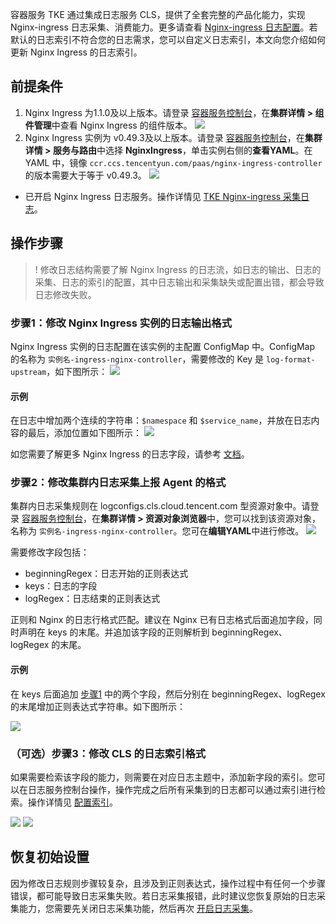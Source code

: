 

容器服务 TKE 通过集成日志服务 CLS，提供了全套完整的产品化能力，实现 Nginx-ingress 日志采集、消费能力。更多请查看 [Nginx-ingress 日志配置](https://intl.cloud.tencent.com/document/product/457/38983)。若默认的日志索引不符合您的日志需求，您可以自定义日志索引，本文向您介绍如何更新 Nginx Ingress 的日志索引。

## 前提条件

1. Nginx Ingress 为1.1.0及以上版本。请登录 [容器服务控制台](https://console.cloud.tencent.com/tke2)，在**集群详情 > 组件管理**中查看 Nginx Ingress 的组件版本。
![](https://qcloudimg.tencent-cloud.cn/raw/e0a14da8c010ab6bc909b0d02ed69c07.png)
2. Nginx Ingress 实例为 v0.49.3及以上版本。请登录 [容器服务控制台](https://console.cloud.tencent.com/tke2)，在**集群详情 > 服务与路由**中选择 **NginxIngress**，单击实例右侧的**查看YAML**。在 YAML 中，镜像 `ccr.ccs.tencentyun.com/paas/nginx-ingress-controller` 的版本需要大于等于 v0.49.3。
![](https://qcloudimg.tencent-cloud.cn/raw/99a2f973e95d1fa62b48ae9c91093ed3.png)
- 已开启 Nginx Ingress 日志服务。操作详情见 [TKE Nginx-ingress 采集日志](https://intl.cloud.tencent.com/document/product/457/38983#tke-nginx-ingress-.E9.87.87.E9.9B.86.E6.97.A5.E5.BF.97)。

## 操作步骤

>! 修改日志结构需要了解 Nginx Ingress 的日志流，如日志的输出、日志的采集、日志的索引的配置，其中日志输出和采集缺失或配置出错，都会导致日志修改失败。 


[](id:step1)
### 步骤1：修改 Nginx Ingress 实例的日志输出格式

Nginx Ingress 实例的日志配置在该实例的主配置 ConfigMap 中。ConfigMap 的名称为 `实例名-ingress-nginx-controller`，需要修改的 Key 是 `log-format-upstream`，如下图所示：
![](https://qcloudimg.tencent-cloud.cn/raw/bf5cac23f297ca1e08b1bc6f61370271.png)

#### 示例
在日志中增加两个连续的字符串：`$namespace` 和 `$service_name`，并放在日志内容的最后，添加位置如下图所示：
![](https://qcloudimg.tencent-cloud.cn/raw/8e2ac7866c60bf896cd2895056b5124a.png)

如您需要了解更多 Nginx Ingress 的日志字段，请参考 [文档](https://kubernetes.github.io/ingress-nginx/user-guide/nginx-configuration/log-format/)。

### 步骤2：修改集群内日志采集上报 Agent 的格式

集群内日志采集规则在 logconfigs.cls.cloud.tencent.com 型资源对象中。请登录 [容器服务控制台](https://console.cloud.tencent.com/tke2)，在**集群详情 > 资源对象浏览器**中，您可以找到该资源对象，名称为 `实例名-ingress-nginx-controller`。您可在**编辑YAML**中进行修改。
![](https://qcloudimg.tencent-cloud.cn/raw/6f3cc462ceddc67dfd7030737516b41f.png) 

需要修改字段包括：

- beginningRegex：日志开始的正则表达式
- keys：日志的字段
- logRegex：日志结束的正则表达式

正则和 Nginx 的日志行格式匹配。建议在 Nginx 已有日志格式后面追加字段，同时声明在 keys 的末尾。并追加该字段的正则解析到 beginningRegex、logRegex 的末尾。

#### 示例
在 keys 后面追加 [步骤1](#step1) 中的两个字段，然后分别在 beginningRegex、logRegex 的末尾增加正则表达式字符串。如下图所示：

![](https://qcloudimg.tencent-cloud.cn/raw/6298797d480e73af7a9c3aeaab531036.png)

### （可选）步骤3：修改 CLS 的日志索引格式 

如果需要检索该字段的能力，则需要在对应日志主题中，添加新字段的索引。您可以在日志服务控制台操作，操作完成之后所有采集到的日志都可以通过索引进行检索。操作详情见 [配置索引](https://intl.cloud.tencent.com/document/product/614/39594)。

![](https://qcloudimg.tencent-cloud.cn/raw/41e3e814cbc4494ad487a788632576a2.png)
![](https://qcloudimg.tencent-cloud.cn/raw/7a5577ed28bb662bd7d604e8aaadeeb2.png)

## 恢复初始设置

因为修改日志规则步骤较复杂，且涉及到正则表达式，操作过程中有任何一个步骤错误，都可能导致日志采集失败。若日志采集报错，此时建议您恢复原始的日志采集能力，您需要先关闭日志采集功能，然后再次 [开启日志采集](https://intl.cloud.tencent.com/document/product/457/32419)。
